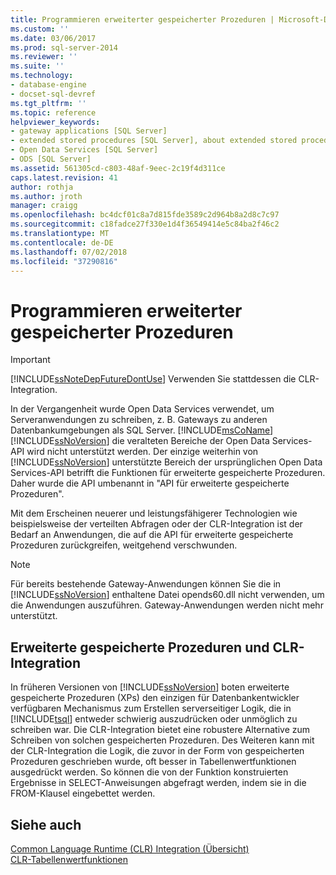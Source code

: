 ```yaml
---
title: Programmieren erweiterter gespeicherter Prozeduren | Microsoft-Dokumentation
ms.custom: ''
ms.date: 03/06/2017
ms.prod: sql-server-2014
ms.reviewer: ''
ms.suite: ''
ms.technology:
- database-engine
- docset-sql-devref
ms.tgt_pltfrm: ''
ms.topic: reference
helpviewer_keywords:
- gateway applications [SQL Server]
- extended stored procedures [SQL Server], about extended stored procedures
- Open Data Services [SQL Server]
- ODS [SQL Server]
ms.assetid: 561305cd-c803-48af-9eec-2c19f4d311ce
caps.latest.revision: 41
author: rothja
ms.author: jroth
manager: craigg
ms.openlocfilehash: bc4dcf01c8a7d815fde3589c2d964b8a2d8c7c97
ms.sourcegitcommit: c18fadce27f330e1d4f36549414e5c84ba2f46c2
ms.translationtype: MT
ms.contentlocale: de-DE
ms.lasthandoff: 07/02/2018
ms.locfileid: "37290816"
---
```

# <a name="programming-extended-stored-procedures"></a>Programmieren erweiterter gespeicherter Prozeduren
    
> [!IMPORTANT]  
>  [!INCLUDE[ssNoteDepFutureDontUse](../../includes/ssnotedepfuturedontuse-md.md)] Verwenden Sie stattdessen die CLR-Integration.  
  
 In der Vergangenheit wurde Open Data Services verwendet, um Serveranwendungen zu schreiben, z. B. Gateways zu anderen Datenbankumgebungen als SQL Server. [!INCLUDE[msCoName](../../includes/msconame-md.md)] [!INCLUDE[ssNoVersion](../../includes/ssnoversion-md.md)] die veralteten Bereiche der Open Data Services-API wird nicht unterstützt werden. Der einzige weiterhin von [!INCLUDE[ssNoVersion](../../includes/ssnoversion-md.md)] unterstützte Bereich der ursprünglichen Open Data Services-API betrifft die Funktionen für erweiterte gespeicherte Prozeduren. Daher wurde die API umbenannt in "API für erweiterte gespeicherte Prozeduren".  
  
 Mit dem Erscheinen neuerer und leistungsfähigerer Technologien wie beispielsweise der verteilten Abfragen oder der CLR-Integration ist der Bedarf an Anwendungen, die auf die API für erweiterte gespeicherte Prozeduren zurückgreifen, weitgehend verschwunden.  
  
> [!NOTE]  
>  Für bereits bestehende Gateway-Anwendungen können Sie die in [!INCLUDE[ssNoVersion](../../includes/ssnoversion-md.md)] enthaltene Datei opends60.dll nicht verwenden, um die Anwendungen auszuführen. Gateway-Anwendungen werden nicht mehr unterstützt.  
  
## <a name="extended-stored-procedures-vs-clr-integration"></a>Erweiterte gespeicherte Prozeduren und CLR-Integration  
 In früheren Versionen von [!INCLUDE[ssNoVersion](../../includes/ssnoversion-md.md)] boten erweiterte gespeicherte Prozeduren (XPs) den einzigen für Datenbankentwickler verfügbaren Mechanismus zum Erstellen serverseitiger Logik, die in [!INCLUDE[tsql](../../includes/tsql-md.md)] entweder schwierig auszudrücken oder unmöglich zu schreiben war. Die CLR-Integration bietet eine robustere Alternative zum Schreiben von solchen gespeicherten Prozeduren. Des Weiteren kann mit der CLR-Integration die Logik, die zuvor in der Form von gespeicherten Prozeduren geschrieben wurde, oft besser in Tabellenwertfunktionen ausgedrückt werden. So können die von der Funktion konstruierten Ergebnisse in SELECT-Anweisungen abgefragt werden, indem sie in die FROM-Klausel eingebettet werden.  
  
## <a name="see-also"></a>Siehe auch  
 [Common Language Runtime &#40;CLR&#41; Integration (Übersicht)](../clr-integration/common-language-runtime-integration-overview.md)   
 [CLR-Tabellenwertfunktionen](../clr-integration-database-objects-user-defined-functions/clr-table-valued-functions.md)  
  
  
